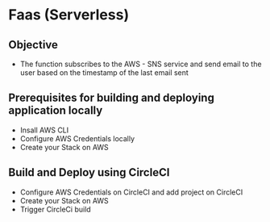# Faas (Serverless)

## Objective
* The function subscribes to the AWS - SNS service and send email to the user based on the timestamp of the last email sent  

## Prerequisites for building and deploying application locally

* Insall AWS CLI
* Configure AWS Credentials locally
* Create your Stack on AWS

## Build and Deploy using CircleCI

* Configure AWS Credentials on CircleCI and add project on CircleCI
* Create your Stack on AWS
* Trigger CircleCi build
